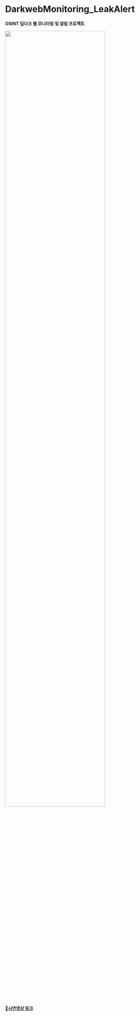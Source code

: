# DarkwebMonitoring_LeakAlert
**OSINT 딥다크 웹 모니터링 및 알림 프로젝트**

<img width="80%" src="https://github.com/kdjehdwls/DarkwebMonitoring_LeakAlert/assets/50543442/e0189056-639e-446f-ab1d-6af62887fdf9"/>

**[🔗시연영상 링크](https://youtu.be/f5bUuweKXko)**
